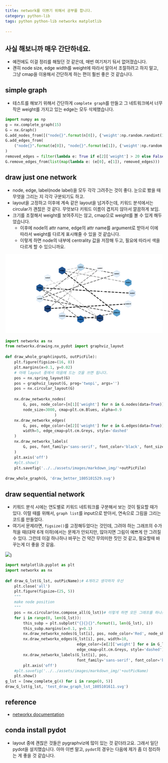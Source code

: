 ```yaml
---
title: network를 이쁘기 위해서 공부를 합니다. 
category: python-lib
tags: python python-lib networkx matplotlib

---
```


## 사실 해보니까 매우 간단하네요. 

- 예전에도 이걸 정리를 해뒀던 것 같은데, 매번 여기저기 둬서 없어졌습니다. 
- 괜히 node size, edge width를 weight에 따라서 알아서 조절하려고 하지 말고, 그냥 cmap을 이용해서 간단하게 하는 편이 훨씬 좋은 것 같습니다. 

## simple graph 

- 테스트를 해보기 위해서 간단하게 `complete graph`를 만들고 그 네트워크에서 너무 작은 weight를 가지고 있는 edge는 모두 삭제했습니다.

```python
import numpy as np 
g = nx.complete_graph(15)
G = nx.Graph()
G.add_nodes_from([("node{}".format(n[0]), {'weight':np.random.randint(1, 100)}) for n in g.nodes(data=True)])
G.add_edges_from(
    ("node{}".format(e[0]), "node{}".format(e[1]), {'weight':np.random.randint(1, 100)}) for e in g.edges(data=True)
)
removed_edges = filter(lambda e: True if e[2]['weight'] > 20 else False, G.edges(data=True))
G.remove_edges_from(list(map(lambda e: (e[0], e[1]), removed_edges)))
```

## draw just one network 

- node, edge, label(node label)을 모두 각각 그려주는 것이 좋다. 눈으로 봤을 때 무엇을 그리는 지 각각 구분되기도 하고. 
- layout을 고정하고 이후에 계속 같은 layout을 넘겨주는데, 키워드 분석에서는 circular가 괜찮은 것 같다. 무엇보다 키워드 이름이 겹치지 않아서 깔끔하게 보임. 
- 크기를 조절해서 weight를 보여주지는 않고, cmap으로 weight를 볼 수 있게 해두었습니다. 
    - 이후에 node의 attr name, edge의 attr name를 argument로 받아서 이에 따라서 weight를 다르게 표시해줄 수 있을 것 같습니다. 
    - 이렇게 하면 node의 내부에 centrality 값을 저장해 두고, 필요에 따라서 색을 다르게 할 수 있으니까요.

![](/assets/images/markdown_img/draw_better_1805101529.svg)

```python
import networkx as nx
from networkx.drawing.nx_pydot import graphviz_layout

def draw_whole_graph(inputG, outPicFile):
    plt.figure(figsize=(16, 8))
    plt.margins(x=0.1, y=0.02)
    # 아래 layout 중에서 마음에 드는 것을 쓰면 됩니다. 
    pos = nx.spring_layout(G)
    pos = graphviz_layout(G, prog='twopi', args='')
    pos = nx.circular_layout(G)

    nx.draw_networkx_nodes(
        G, pos, node_color=[n[1]['weight'] for n in G.nodes(data=True)], node_shape='h',
        node_size=3000, cmap=plt.cm.Blues, alpha=0.9
                      )
    nx.draw_networkx_edges(
        G, pos, edge_color=[e[2]['weight'] for e in G.edges(data=True)],
        width=5, edge_cmap=plt.cm.Greys, style='dashed'
    )
    nx.draw_networkx_labels(
        G, pos, font_family='sans-serif', font_color='black', font_size=10, font_weight='bold'
    )
    plt.axis('off')
    #plt.show()
    plt.savefig('../../assets/images/markdown_img/'+outPicFile)

draw_whole_graph(G, 'draw_better_1805101529.svg')
```

## draw sequential network 

- 키워드 분석 시에는 연도별로 키워드 네트워크를 구분해서 보는 것이 필요할 때가 있다. 이럴 때를 위해서, `graph list`를 input으로 받아서, 연속으로 그림을 그리는 코드를 만들었다. 
- 여기서 문제라면, `figsize()`를 고정해두었다는 것인데, 그려야 하는 그래프의 수가 적을 때(대략 6개 이하)에서는 문제가 안되지만, 많아지면 그림이 예쁘게 안 그려질 수 있다. 그런데 이걸 하나하나 바꾸는 건 약간 무의미한 짓인 것 같고, 필요할때 바꾸는게 더 좋을 것 같음. 

![](/assets/images/markdown_img/draw_better_1805101611.svg))

```python
import matplotlib.pyplot as plt
import networkx as nx

def draw_G_lst(G_lst, outPicName):# 4개라고 생각하자 우선 
    plt.close('all')
    plt.figure(figsize=(25, 5))
    """
    make node position 
    """
    pos = nx.circular(nx.compose_all(G_lst))# 이렇게 하면 모든 그래프를 하나로 합칠 수 있음
    for i in range(0, len(G_lst)):
        this_subp = plt.subplot("{}{}{}".format(1, len(G_lst), i))
        this_subp.margins(x=0.1, y=0.1)
        nx.draw_networkx_nodes(G_lst[i], pos, node_color='Red', node_shape='h', node_size=2000)
        nx.draw_networkx_edges(G_lst[i], pos, width=10, 
                                edge_color=[e[2]['weight'] for e in G_lst[i].edges(data=True)],
                                edge_cmap=plt.cm.Greys, style='dashed')
        nx.draw_networkx_labels(G_lst[i], pos, 
                                font_family='sans-serif', font_color='black', font_size=12, font_weight='normal')
        plt.axis('off')
    #plt.savefig('../../assets/images/markdown_img/'+outPicName)
    plt.show()
g_lst = [new_complete_g(4) for i in range(0, 5)]
draw_G_lst(g_lst, 'test_draw_graph_lst_1805101611.svg')
```


## reference

- [networkx documentation](https://networkx.github.io/documentation/latest/auto_examples/basic/plot_read_write.html)


## conda install pydot

- layout 중에 괜찮은 것들은 pygraphviz에 많이 있는 것 같더라고요. 그래서 일단 pydot을 설치했습니다. 아마 이번 말고, `pydot`의 경우는 다음에 제가 좀 더 정리하는 게 좋을 것 같습니다. 
